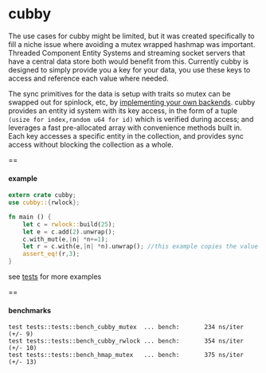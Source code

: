 # cubby

The use cases for cubby might be limited, but it was created specifically to fill a niche issue where avoiding a mutex wrapped hashmap was important. Threaded Component Entity Systems and streaming socket servers that have a central data store both would benefit from this. Currently cubby is designed to simply provide you a key for your data, you use these keys to access and reference each value where needed.

The sync primitives for the data is setup with traits so mutex can be swapped out for spinlock, etc, by [implementing your own backends](https://github.com/viperscape/cubby/blob/master/src/rwlock.rs). cubby provides an entity id system with its key access, in the form of a tuple ```(usize for index,random u64 for id)``` which is verified during access; and leverages a fast pre-allocated array with convenience methods built in. Each key accesses a specific entity in the collection, and provides sync access without blocking the collection as a whole. 

==

#### example ####

```rust
extern crate cubby;
use cubby::{rwlock};

fn main () {
    let c = rwlock::build(25);
    let e = c.add(2).unwrap();
    c.with_mut(e,|n| *n+=1);
    let r = c.with(e,|n| *n).unwrap(); //this example copies the value
    assert_eq!(r,3);
}
```

see [tests](https://github.com/viperscape/cubby/blob/master/src/tests.rs) for more examples

==

#### benchmarks ####

```
test tests::tests::bench_cubby_mutex  ... bench:       234 ns/iter (+/- 9)
test tests::tests::bench_cubby_rwlock ... bench:       354 ns/iter (+/- 10)
test tests::tests::bench_hmap_mutex   ... bench:       375 ns/iter (+/- 13)
```

